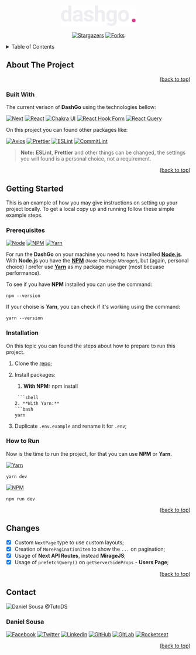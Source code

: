 <div align="center">
    <img src="public/logo.svg" alt="Dashgo">
    <br />

[![Stargazers][stars-shield]][stars-url] [![Forks][forks-shield]][forks-url]
</div>



<!-- TABLE OF CONTENTS -->
<details>
  <summary>Table of Contents</summary>
  <ol>
    <li>
      <a href="#about-the-project">About The Project</a>
      <ul>
        <li><a href="#built-with">Built With</a></li>
      </ul>
    </li>
    <li>
      <a href="#getting-started">Getting Started</a>
      <ul>
        <li><a href="#prerequisites">Prerequisites</a></li>
        <li><a href="#installation">Installation</a></li>
        <li><a href="#how-to-run">How to Run</a></li>
      </ul>
    </li>
    <li><a href="#changes">Changes</a></li>
    <li><a href="#contact">Contact</a></li>
  </ol>
</details>

## About The Project

<p align="right">(<a href="#readme-top">back to top</a>)</p>

### Built With

The current verison of **DashGo** using the technologies bellow:

[![Next][Next.js]][Next-url] [![React][React.js]][React-url]
[![Chakra UI][Chakra-UI]][Chakra-url]
[![React Hook Form][React-Hook-Form]][React-Hook-Form-url]
[![React Query][React-Query]][React-Query-url]

On this project you can found other packages like:

[![Axios][Axios]][Axios-url] [![Prettier][Prettier]][Prettier-url] [![ESLint][ESLint]][ESLint-url] [![CommitLint][CommitLint]][CommitLint-url]

> **Note:** **ESLint**, **Prettier** and other things can be changed, the settings you will found is a personal choice, not a requirement.

<p align="right">(<a href="#readme-top">back to top</a>)</p>

## Getting Started

This is an example of how you may give instructions on setting up your project locally.
To get a local copy up and running follow these simple example steps.

### Prerequisites

[![Node][Node]][Node-url] [![NPM][NPM]][NPM-url] [![Yarn][Yarn]][Yarn-url]

For run the **DashGo** on your machine you need to have installed [**Node.js**][Node-url]. With **Node.js** you have the [**NPM**][NPM-url]
<small>(<em>Node Package Manager</em>)</small>, but (again, personal choice) I prefer use [**Yarn**][Yarn-url] as my package manager
(most becuase performance).

To see if you have **NPM** installed you can use the command:

```shell
npm --version
```

If your choise is **Yarn**, you can check if it's working using the command:

```shell
yarn --version
```

### Installation

On this topic you can found the steps about how to prepare to run this project.

1. Clone the [repo](https://github.com/tutods/ignite-dashgo);

2. Install packages:
    1. **With NPM:**
       npm install
   ```
    ```shell
   2. **With Yarn:**
   ```bash
   yarn
   ```
3. Duplicate `.env.example` and rename it for `.env`;

### How to Run

Now is the time to run the project, for that you can use **NPM** or **Yarn**.

[![Yarn][Yarn]][Yarn-url]

```shell
yarn dev
```

[![NPM][NPM]][NPM-url]

```shell
npm run dev
```

<p align="right">(<a href="#readme-top">back to top</a>)</p>

## Changes

- [x] Custom `NextPage` type to use custom layouts;
- [x] Creation of `MorePaginationItem` to show the `...` on pagination;
- [x] Usage of **Next API Routes**, instead **MirageJS**;
- [x] Usage of `prefetchQuery()` on `getServerSideProps` - **Users Page**;

<p align="right">(<a href="#readme-top">back to top</a>)</p>

## Contact

<img src="https://github.com/tutods.png" alt="Daniel Sousa @TutoDS" width="200px" />

### Daniel Sousa

[![Facebook][Facebook]][Facebook-url] [![Twitter][Twitter]][Twitter-url] [![Linkedin][Linkedin]][Linkedin-url] [![GitHub][GitHub]][GitHub-url]
[![GitLab][GitLab]][GitLab-url] [![Rocketseat][Rocketseat]][Rocketseat-url]


<p align="right">(<a href="#readme-top">back to top</a>)</p>


[forks-shield]: https://img.shields.io/github/forks/tutods/ignite-dashgo?style=for-the-badge

[forks-url]: https://github.com/tutods/ignite-dashgo/network/members

[stars-shield]: https://img.shields.io/github/stars/tutods/ignite-dashgo?style=for-the-badge

[stars-url]: https://github.com/tutods/ignite-dashgo/stargazers

[product-screenshot]: images/screenshot.png

[Next.js]: https://img.shields.io/badge/next.js-000000?style=for-the-badge&logo=nextdotjs&logoColor=white

[Next-url]: https://nextjs.org/

[React.js]: https://img.shields.io/badge/React-61DAFB?style=for-the-badge&logo=react&logoColor=black

[React-url]: https://reactjs.org/

[Chakra-UI]: https://img.shields.io/badge/Chakra%20UI-319795?style=for-the-badge&logo=chakra-ui&logoColor=white

[Chakra-url]: https://chakra-ui.com

[React-Hook-Form]: https://img.shields.io/badge/React%20Hook%20Form-EC5990?style=for-the-badge&logo=react-hook-form&logoColor=black

[React-Hook-Form-url]: https://react-hook-form.com/

[React-Query]: https://img.shields.io/badge/React%20Query-FF4154?style=for-the-badge&logo=react-query&logoColor=white

[React-Query-url]: https://tanstack.com/query/v4

[Prettier]: https://img.shields.io/badge/Prettier-F7B93E?style=for-the-badge&logo=prettier&logoColor=black

[Prettier-url]: https://prettier.io/

[ESLint]: https://img.shields.io/badge/ESLint-4B32C3?style=for-the-badge&logo=eslint&logoColor=white

[ESLint-url]: https://eslint.org/

[CommitLint]: https://img.shields.io/badge/CommitLint-000000?style=for-the-badge&logo=commitlint&logoColor=white

[CommitLint-url]: https://commitlint.js.org/

[Axios]: https://img.shields.io/badge/Axios-5A29E4?style=for-the-badge&logo=axios&logoColor=white

[Axios-url]: https://axios-http.com/

[Yarn]: https://img.shields.io/badge/Yarn-2C8EBB?style=for-the-badge&logo=yarn&logoColor=white

[Yarn-url]: https://yarnpkg.com/

[NPM]: https://img.shields.io/badge/NPM-CB3837?style=for-the-badge&logo=npm&logoColor=white

[NPM-url]: https://www.npmjs.com/

[Node]: https://img.shields.io/badge/Node-339933?style=for-the-badge&logo=nodedotjs&logoColor=white

[Node-url]: https://nodejs.org/

[Rocketseat]: https://img.shields.io/badge/Rocketseat-1E4174?style=for-the-badge&logo=data:image/png;base64,iVBORw0KGgoAAAANSUhEUgAAABAAAAAQCAMAAAAoLQ9TAAAALVBMVEVHcExxWsF0XMJzXMJxWcFsUsD///9jRrzY0u6Xh9Gsn9n39fyMecy0qd2bjNJWBT0WAAAABHRSTlMA2Do606wF2QAAAGlJREFUGJVdj1cWwCAIBLEsRU3uf9xobDH8+GZwUYi8i6ucJwrxKE+7D0G9Q4vlYqtmCSjndr4CgCgzlyFgfKfKCVO0LrPKjmiqMxGXkJwNnXskqWG+1oSM+BSwD8f29YLNjvx/OQrn+g99oQSoNmt3PgAAAABJRU5ErkJggg==

[Rocketseat-url]: https://app.rocketseat.com.br/me/tutods14

[GitLab]: https://img.shields.io/badge/GitLab-1E4174?style=for-the-badge&logo=GitLab&logoColor=white

[GitLab-url]: https://gitlab.com/jdaniel.asousa

[GitHub]: https://img.shields.io/badge/-Github-1E4174?style=for-the-badge&logo=Github&logoColor=white&link=https://github.com/tutods

[GitHub-url]: https://github.com/tutods

[Facebook]: https://img.shields.io/badge/Facebook-1E4174?style=for-the-badge&logo=facebook&logoColor=white

[Facebook-url]: https://facebook.com/tutods2014

[Twitter]: https://img.shields.io/badge/Twitter-1E4174?style=for-the-badge&logo=twitter&logoColor=white

[Twitter-url]: https://twitter.com/dsousa_12/

[Linkedin]: https://img.shields.io/badge/Linkedin-1E4174?style=for-the-badge&logo=Linkedin&logoColor=white

[Linkedin-url]: https://www.linkedin.com/in/daniel-sousa-tutods/